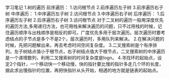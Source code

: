 学习笔记
1.树的遍历
前序遍历：
   1.访问根节点
   2.前序遍历左子树
   3.前序遍历右子树
中序遍历：
   1.中序遍历左子树
   2.访问根节点
   3.中序遍历右子树
后序遍历：
   1.后序遍历左子树
   2.后序遍历右子树
    3.访问根节点
对于二叉树的遍历一般用深度优先的遍历方法,多用递归方法，也可用栈来解决遍历的问题，只不过用栈的时候，记住遍历顺序与出栈顺序是相反的即可。广度优先多用于层次遍历。层次遍历时要考虑结点的子节点是多个不是2个，层次遍历时，多用队列来解决。
2.在解决问题的时候，先把问题解出来，再去考虑时间空间复杂度。
3.二叉搜索树是个有序排列，左子树结点值小于根节点，右子树结点值大于根节点，二叉搜索树的中序遍历是一个递增数列，利用二叉搜索树的时间复杂度是logn。
4.寻找环的起始点，设定2个指针，一个移动快一个移动慢，快的指针要比慢的指针多走几个环的长度，据此求出慢指针的位置，再把快指针从头开始，相遇的地方就是链表的起始点。
